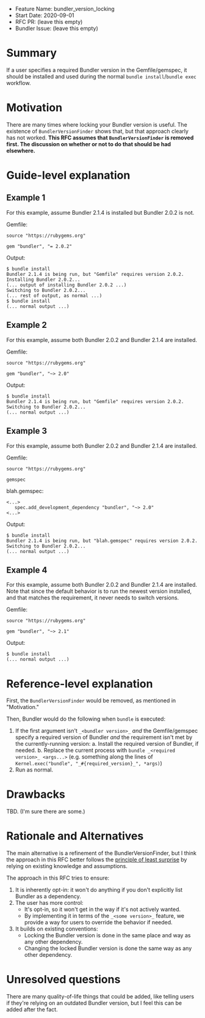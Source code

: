 - Feature Name: bundler_version_locking
- Start Date: 2020-09-01
- RFC PR: (leave this empty)
- Bundler Issue: (leave this empty)

# Summary

If a user specifies a required Bundler version in the Gemfile/gemspec, it should be installed and used during the normal `bundle install`/`bundle exec` workflow.

# Motivation

There are many times where locking your Bundler version is useful. The existence of `BundlerVersionFinder` shows that, but that approach clearly has not worked. **This RFC assumes that `BundlerVersionFinder` is removed first. The discussion on whether or not to do that should be had elsewhere.**

# Guide-level explanation

## Example 1

For this example, assume Bundler 2.1.4 is installed but Bundler 2.0.2 is not.

Gemfile:

```
source "https://rubygems.org"

gem "bundler", "= 2.0.2"
```

Output:

```
$ bundle install
Bundler 2.1.4 is being run, but "Gemfile" requires version 2.0.2.
Installing Bundler 2.0.2...
(... output of installing Bundler 2.0.2 ...)
Switching to Bundler 2.0.2...
(... rest of output, as normal ...)
$ bundle install
(... normal output ...)
```

## Example 2

For this example, assume both Bundler 2.0.2 and Bundler 2.1.4 are installed.

Gemfile:

```
source "https://rubygems.org"

gem "bundler", "~> 2.0"
```

Output:

```
$ bundle install
Bundler 2.1.4 is being run, but "Gemfile" requires version 2.0.2.
Switching to Bundler 2.0.2...
(... normal output ...)
```

## Example 3

For this example, assume both Bundler 2.0.2 and Bundler 2.1.4 are installed.

Gemfile:

```
source "https://rubygems.org"

gemspec
```

blah.gemspec:

```
<...>
   spec.add_development_dependency "bundler", "~> 2.0"
<...>
```

Output:

```
$ bundle install
Bundler 2.1.4 is being run, but "blah.gemspec" requires version 2.0.2.
Switching to Bundler 2.0.2...
(... normal output ...)
```

## Example 4

For this example, assume both Bundler 2.0.2 and Bundler 2.1.4 are installed.
Note that since the default behavior is to run the newest version installed, and that matches the requirement, it never needs to switch versions.

Gemfile:

```
source "https://rubygems.org"

gem "bundler", "~> 2.1"
```

Output:

```
$ bundle install
(... normal output ...)
```

# Reference-level explanation

First, the `BundlerVersionFinder` would be removed, as mentioned in "Motivation."

Then, Bundler would do the following when `bundle` is executed:

1. If the first argument isn't `_<bundler version>_` _and_ the Gemfile/gemspec specify a required version of Bundler _and_ the requirement isn't met by the currently-running version:
   a. Install the required version of Bundler, if needed.
   b. Replace the current process with `bundle _<required version>_ <args...>` (e.g. something along the lines of `Kernel.exec("bundle", "_#{required_version}_", *args)`)
2. Run as normal.

# Drawbacks

TBD. (I'm sure there are some.)

# Rationale and Alternatives

The main alternative is a refinement of the BundlerVersionFinder, but I think the approach in this RFC better follows the [principle of least surprise](https://en.wikipedia.org/wiki/Principle_of_least_astonishment) by relying on existing knowledge and assumptions.

The approach in this RFC tries to ensure:

1. It is inherently opt-in: it won't do anything if you don't explicitly list Bundler as a dependency.
2. The user has more control:
    - It's opt-in, so it won't get in the way if it's not actively wanted.
    - By implementing it in terms of the `_<some version>_` feature, we provide a way for users to override the behavior if needed.
3. It builds on existing conventions:
    - Locking the Bundler version is done in the same place and way as any other dependency.
    - Changing the locked Bundler version is done the same way as any other dependency.

# Unresolved questions

There are many quality-of-life things that could be added, like telling users if they're relying on an outdated Bundler version, but I feel this can be added after the fact.
